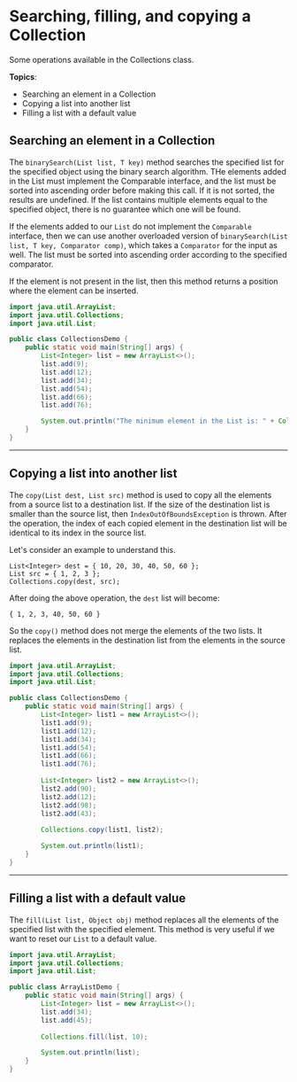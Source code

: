# Searching, filling, and copying a Collection

Some operations available in the Collections class.

**Topics**:

- Searching an element in a Collection
- Copying a list into another list
- Filling a list with a default value

## Searching an element in a Collection

The `binarySearch(List list, T key)` method searches the specified list for the specified object using the binary search algorithm.
THe elements added in the List must implement the Comparable interface, and the list must be sorted into ascending order before making this call.
If it is not sorted, the results are undefined.
If the list contains multiple elements equal to the specified object, there is no guarantee which one will be found.

If the elements added to our `List` do not implement the `Comparable` interface, then we can use another overloaded version of `binarySearch(List list, T key, Comparator comp)`, which takes a `Comparator` for the input as well.
The list must be sorted into ascending order according to the specified comparator.

If the element is not present in the list, then this method returns a position where the element can be inserted.

```java
import java.util.ArrayList;
import java.util.Collections;
import java.util.List;

public class CollectionsDemo {
    public static void main(String[] args) {
        List<Integer> list = new ArrayList<>();
        list.add(9);
        list.add(12);
        list.add(34);
        list.add(54);
        list.add(66);
        list.add(76);

        System.out.println("The minimum element in the List is: " + Collections.binarySearch(list, 222));
    }
}
```

---

## Copying a list into another list

The `copy(List dest, List src)` method is used to copy all the elements from a source list to a destination list.
If the size of the destination list is smaller than the source list, then `IndexOutOfBoundsException` is thrown.
After the operation, the index of each copied element in the destination list will be identical to its index in the source list.

Let's consider an example to understand this.

```
List<Integer> dest = { 10, 20, 30, 40, 50, 60 };
List src = { 1, 2, 3 };
Collections.copy(dest, src);
```

After doing the above operation, the `dest` list will become:

```
{ 1, 2, 3, 40, 50, 60 }
```

So the `copy()` method does not merge the elements of the two lists.
It replaces the elements in the destination list from the elements in the source list.

```java
import java.util.ArrayList;
import java.util.Collections;
import java.util.List;

public class CollectionsDemo {
    public static void main(String[] args) {
        List<Integer> list1 = new ArrayList<>();
        list1.add(9);
        list1.add(12);
        list1.add(34);
        list1.add(54);
        list1.add(66);
        list1.add(76);
        
        List<Integer> list2 = new ArrayList<>();
        list2.add(90);
        list2.add(12);
        list2.add(98);
        list2.add(43);
        
        Collections.copy(list1, list2);

        System.out.println(list1);
    }
}
```

---

## Filling a list with a default value

The `fill(List list, Object obj)` method replaces all the elements of the specified list with the specified element.
This method is very useful if we want to reset our `List` to a default value.

```java
import java.util.ArrayList;
import java.util.Collections;
import java.util.List;

public class ArrayListDemo {
    public static void main(String[] args) {
        List<Integer> list = new ArrayList<>();
        list.add(34);
        list.add(45);
        
        Collections.fill(list, 10);

        System.out.println(list);
    }
}
```
